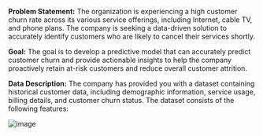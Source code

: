 **Problem Statement:**
The organization is experiencing a high customer churn rate across its various service offerings, including Internet, cable TV, and phone plans. The company is seeking a data-driven solution to accurately identify customers who are likely to cancel their services shortly. 

**Goal:**
The goal is to develop a predictive model that can accurately predict customer churn and provide actionable insights to help the company proactively retain at-risk customers and reduce overall customer attrition.

**Data Description:**
The company has provided you with a dataset containing historical customer data, including demographic information, service usage, billing details, and customer churn status. The dataset consists of the following features:

![image](https://github.com/dronavallisrichandra/Python/assets/22862988/66355342-6851-482f-881d-324317fe2eed)
